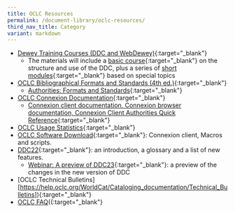 ```yaml
---
title: OCLC Resources
permalink: /document-library/oclc-resources/
third_nav_title: Category
variant: markdown
---
```

- [Dewey Training Courses (DDC and WebDewey)](http://www.oclc.org/dewey/resources/teachingsite/ddc22/default.htm#basic){:target="_blank"}
	- The materials will include a [basic course](http://www.oclc.org/dewey/resources/teachingsite/ddc22/default.htm#basic){:target="_blank"} on the structure and use of the DDC, plus a series of [short modules](http://www.oclc.org/dewey/resources/teachingsite/ddc22/default.htm#short){:target="_blank"} based on special topics
- [OCLC Bibliographical Formats and Standards (4th ed.)](http://www.oclc.org/bibformats/default.htm){:target="_blank"}
	- [Authorities: Formats and Standards](http://www.oclc.org/support/documentation/worldcat/authorities/authformat/default.htm){:target="_blank"}
- [OCLC Connexion Documentation](http://www.oclc.org/support/documentation/connexion/default.htm){:target="_blank"}
	- [Connexion client documentation, Connexion browser documentation, Connexion Client Authorities Quick Reference](http://www.oclc.org/support/documentation/connexion/client/authorities/authquickref/clientauthoritiesquickreference.pdf){:target="_blank"}
- [OCLC Usage Statistics](http://www.stats.oclc.org/cusp/nav){:target="_blank"}
- [OCLC Software Download](http://psw.oclc.org/login.aspx){:target="_blank"}: Connexion client, Macros and scripts.
- [DDC22](http://www.oclc.org/dewey/versions/ddc22print/){:target="_blank"}: an introduction, a glossary and a list of new features.
	- [Webinar: A preview of DDC23](http://ddc.typepad.com/025431/2011/03/ddc-23-webinar.html){:target="_blank"}: a preview of the changes in the new version of DDC
- [OCLC Technical Bulletins][https://help.oclc.org/WorldCat/Cataloging_documentation/Technical_Bulletins]){:target="_blank"}
- [OCLC FAQ](https://help.oclc.org/)({:target="_blank"}